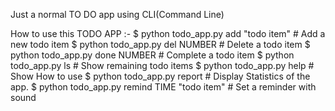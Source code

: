 Just a normal TO DO app using CLI(Command Line)

How to use this TODO APP :-
$ python todo_app.py add "todo item"        # Add a new todo item
$ python todo_app.py del NUMBER             # Delete a todo item
$ python todo_app.py done NUMBER            # Complete a todo item
$ python todo_app.py ls                     # Show remaining todo items
$ python todo_app.py help                   # Show How to use
$ python todo_app.py report                 # Display Statistics of the app.
$ python todo_app.py remind TIME "todo item" # Set a reminder with sound
